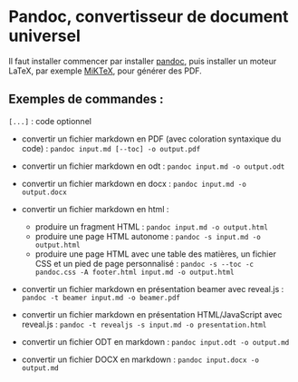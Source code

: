 # Pandoc, convertisseur de document universel

Il faut installer commencer par installer [pandoc](http://pandoc.org/), puis installer un moteur LaTeX, par exemple [MiKTeX](https://miktex.org/), pour générer des PDF.



## Exemples de commandes :
`[...]` : code optionnel

- convertir un fichier markdown en PDF (avec coloration syntaxique du code) : `pandoc input.md [--toc] -o output.pdf`
- convertir un fichier markdown en odt : `pandoc input.md -o output.odt`
- convertir un fichier markdown en docx : `pandoc input.md -o output.docx`
- convertir un fichier markdown en html :
	- produire un fragment HTML : `pandoc input.md -o output.html`
	- produire une page HTML autonome : `pandoc -s input.md -o output.html`
	- produire une page HTML avec une table des matières, un fichier CSS et un pied de page personnalisé : `pandoc -s --toc -c pandoc.css -A footer.html input.md -o output.html`
- convertir un fichier markdown en présentation beamer avec reveal.js :
`pandoc -t beamer input.md -o beamer.pdf`
- convertir un fichier markdown en présentation HTML/JavaScript avec reveal.js : `pandoc -t revealjs -s input.md -o presentation.html`

- convertir un fichier ODT en markdown : `pandoc input.odt -o output.md`
- convertir un fichier DOCX en markdown : `pandoc input.docx -o output.md`
